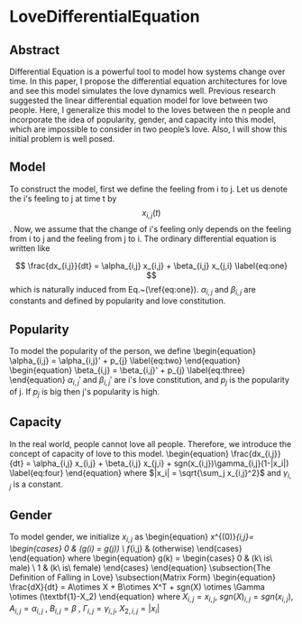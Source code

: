 # LoveDifferentialEquation
## Abstract
Differential Equation is a powerful tool to model how systems change over time. In this paper, I propose the differential equation architectures for love and see this model simulates the love dynamics well. Previous research suggested the linear differential equation model for love between two people. Here, I generalize this model to the loves between the n people and incorporate the idea of popularity, gender, and capacity into this model, which are impossible to consider in two people’s love. Also, I will show this initial problem is well posed.


## Model
To construct the model, first we define the feeling from i to j. Let us denote the i's feeling to j at time t by $$x_{i,j}(t)$$.
Now, we assume that the change of i's feeling only depends on the feeling from i to j and the feeling from j to i. The ordinary differential equation is written like

$$
 \frac{dx_{i,j}}{dt} = \alpha_{i,j} x_{i,j} + \beta_{i,j} x_{j,i}
 \label{eq:one}
 $$
which is naturally induced from Eq.~(\ref{eq:one}).
$\alpha_{i,j}$ and $\beta_{i,j}$ are constants and defined by popularity and love constitution.

## Popularity
To model the popularity of the person, we define
\begin{equation}
 \alpha_{i,j} = \alpha_{i,j}' + p_{j}
 \label{eq:two}
\end{equation}
\begin{equation}
 \beta_{i,j} = \beta_{i,j}' + p_{j}
 \label{eq:three}
\end{equation}
$\alpha_{i,j}'$ and $\beta_{i,j}'$ are i's love constitution, and $p_{j}$ is the popularity of j. If $p_{j}$ is big then j's popularity is high.

## Capacity
In the real world, people cannot love all people. Therefore, we introduce the concept of capacity of love to this model.
\begin{equation}
 \frac{dx_{i,j}}{dt} = \alpha_{i,j} x_{i,j} + \beta_{i,j} x_{j,i} + sgn(x_{i,j})\gamma_{i,j}(1-|x_i|)
 \label{eq:four}
\end{equation}
where $|x_i| = \sqrt{\sum_j x_{i,j}^2}$ and $\gamma_{i,j}$ is a constant.

## Gender
To model gender, we initialize $x_{i,j}$ as
\begin{equation}
  x^{(0)}_{i,j}= \begin{cases}
    0 & (g(i) = g(j)) \\
    f_{i,j} & (otherwise)
  \end{cases}
\end{equation}
where
\begin{equation}
  g(k) = \begin{cases}
    0 & (k\ is\ male) \\
    1 & (k\ is\ female)
  \end{cases}
\end{equation}
\subsection{The Definition of Falling in Love}
\subsection{Matrix Form}
\begin{equation}
    \frac{dX}{dt} = A\otimes X + B\otimes X^T + sgn(X) \otimes \Gamma \otimes (\textbf{1}-X_2)
\end{equation}
where
$X_{i,j} = x_{i,j}$, $sgn(X)_{i,j} = sgn(x_{i,j})$, $A_{i,j} = \alpha_{i,j}$
, $B_{i,j} = \beta$
, $\Gamma_{i,j} = \gamma_{i,j}$, $X_{2,i,j} = |x_i|$
